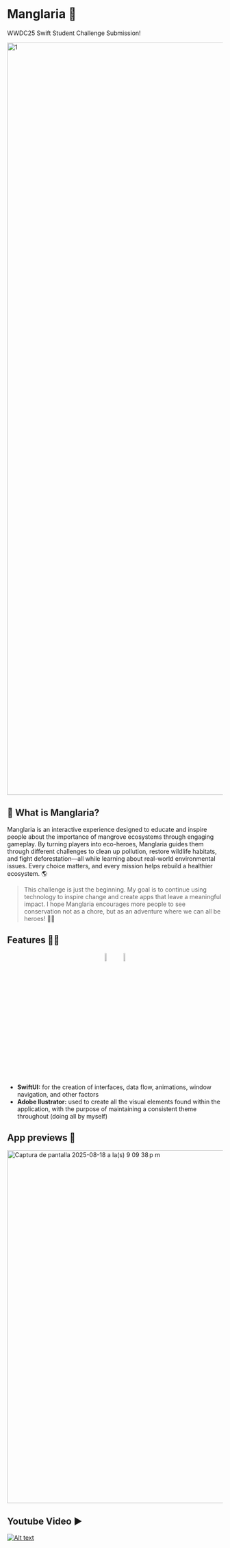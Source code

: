# Manglaria 🌱 
<p align="leading">WWDC25 Swift Student Challenge Submission!</p>
<img width="3120" height="1755" alt="1" src="https://github.com/user-attachments/assets/0e0d40bc-7795-4d1b-bb60-471183a7c736" />



## 📝 What is Manglaria?

<p align="leading">Manglaria is an interactive experience designed to educate and inspire people about the importance of mangrove ecosystems through engaging gameplay. By turning players into eco-heroes, Manglaria guides them through different challenges to clean up pollution, restore wildlife habitats, and fight deforestation—all while learning about real-world environmental issues. Every choice matters, and every mission helps rebuild a healthier ecosystem. 🌎 </p>

> This challenge is just the beginning. My goal is to continue using technology to inspire change and create apps that leave a meaningful impact. I hope Manglaria encourages more people to see conservation not as a chore, but as an adventure where we can all be heroes! 🌱💙


## Features 🧑‍💻
<div align="center">
    <img style="width:8%; height:7%" src="https://github.com/clxsrdev/ManglarExplora/assets/99055585/705f8dd3-c529-4c3b-9471-5f4f366a0ca7" />
    <img style="width:8%; height:7%" src="https://github.com/clxsrdev/ManglarExplora/assets/99055585/ee94ac9b-83ff-4a7a-947b-102968dd2954" />
</div><br>

- **SwiftUI:** for the creation of interfaces, data flow, animations, window navigation, and other factors <br>
- **Adobe Ilustrator:** used to create all the visual elements found within the application, with the purpose of maintaining a consistent theme throughout (doing all by myself)

## App previews 📱
<img width="1219" height="823" alt="Captura de pantalla 2025-08-18 a la(s) 9 09 38 p m" src="https://github.com/user-attachments/assets/26505385-9234-48c2-bf5c-0bf29425a56b" />


## Youtube Video ▶
[![Alt text](https://github.com/user-attachments/assets/859f4c7b-9dd9-42a6-a226-6e014a84b12c)](https://www.youtube.com/watch?v=BluzzfFl7l4)


